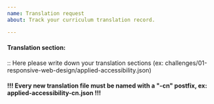 ```yaml
---
name: Translation request
about: Track your curriculum translation record.

---
```


#### Translation section:
:: Here please write down your translation sections (ex: challenges/01-responsive-web-design/applied-accessibility.json)

#### !!! Every new translation file must be named with a "-cn" postfix, ex: applied-accessibility-cn.json !!!
